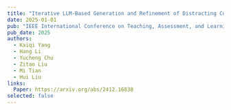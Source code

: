 ```yaml
---
title: "Iterative LLM-Based Generation and Refinement of Distracting Conditions in Math Word Problems"
date: 2025-01-01
pub: "IEEE International Conference on Teaching, Assessment, and Learning for Engineering (TALE)"
pub_date: 2025
authors:
  - Kaiqi Yang
  - Hang Li
  - Yucheng Chu
  - Zitao Liu
  - Mi Tian
  - Hui Liu
links:
  Paper: https://arxiv.org/abs/2412.16838
selected: false
---
```

